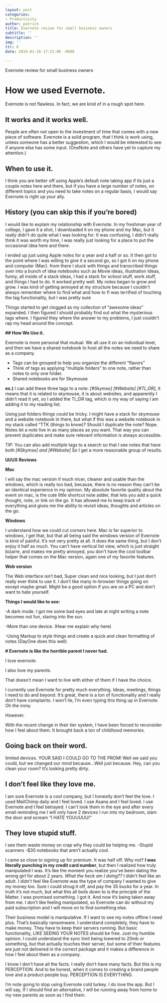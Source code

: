 ```yaml
---
layout: post
categories:
- Productivity
author: patrick
title: Evernote review for small business owners
subtitle: ''
description: ''
img: ''
ttr: 8
date: 2019-01-26 17:51:06 -0600

---
```

Evernote review for small business owners

# How we used Evernote.

Evernote is not flawless. In fact, we are kind of in a rough spot here.

## It works and it works well.

People are often not open to the investment of time that comes with a new piece of software. Evernote is a solid program, that I think is work using, unless someone has a better suggestion, which I would be interested to see if anyone else has some input. (OneNote and others have yet to capture my attention.)

## When to use it.

I think you are better off using Apple’s default note taking app if its just a couple notes here and there, but if you have a large number of notes, on different topics and you need to take notes on a regular basis, I would say Evernote is right up your ally.

## History (you can skip this if you’re bored)

I would like to explain my relationship with Evernote. In my freshman year of college, I gave it a shot, I downloaded it on my phone and my Mac, but it really didn't do quite what I was looking for. It was confusing, I didn’t really think it was worth my time, I was really just looking for a place to put the occasional idea here and there.

I ended up just using Apple notes for a year and a half or so. It then got to the point where I was willing to give it a second go, so I got it on my phone and computer (Mac). from there I stuck with things and transcribed things over into a bunch of idea notebooks such as Movie ideas, illustration Ideas, funny, all inside of a stack ideas, I had a stack for school stuff, work stuff, and things I had to do. It worked pretty well. My notes began to grow and grow. I was kind of getting annoyed at my structure because I couldn't always remember where to find what and how to fI was terrified of touching the tag functionality, but I was pretty sure

Things started to get clogged as my collection of “awesome ideas” expanded. I then figured I should probably find out what the mysterious tags where. I figured they where the answer to my problems, I just couldn’t rap my head around the concept.

**## How We Use it.**

Evernote is more personal that mutual. We all use it on an individual level, and then we have a shared notebook to host all the notes we need to share as a company.

* Tags can be grouped to help you organize the different “flavors”
* Think of tags as applying “multiple folders” to one note, rather than notes to only one folder.
* Shared notebooks are for Skymouse

**ex.)** I can add these three tags to a note: _\[#Skymse\] \[#Website\] \[#TL;DR\]_, it means that it is related to skymouse, it is about websites, and apparently I didn’t read it yet, so I added the TL;DR tag, which is my way of saying I am adding it to my reading list.

Using just folders things could be tricky. I might have a stack for skymouse and a website notebook in there, but what if this was a website notebook in my stack called “TTK (things to know)? Should I duplicate the note? Nope. Notes let a note live in as many places as you want. That way you can prevent duplicates and make sure relevant information is always accessible.

TIP: You can also add multiple tags to a search so that I see notes that have both _\[#Skymse\] and \[#Website\]_ So I get a more reasonable group of results.

**UI/UX Reviews**

**Mac**

I will say the mac version if much nicer, cleaner and usable than the windows, which is really too bad, because, there is no reason they can’t be an identical experience in my opinion. My absolute favorite quality about the event on mac, is the cute little shortcut note adder, that lets you add a quick thought, note, or link on the go. It has allowed me to keep track of everything and gives me the ability to revisit ideas, thoughts and articles on the go.

**Windows**

I understand how we could cut corners here. Mac is far superior to windows, I get that, but that all being said the windows version of Evernote is kind of painful. It’s not very pretty at all. It does the same thing, but I don’t enjoy it half as much. You can’t have vertical list view, which is just straight bizarre, and makes me pretty annoyed, you don't have the cool toolbar helper that comes on the Mac version, again one of my favorite features.

**Web version**

The Web interface isn’t bad, Super clean and nice looking, but I just don’t really ever think to use it. I don’t like many in-browser things going on except maybe gmail. Might be a good option if you are on a PC and don’t want to hate yourself.

**Things I would like to see:**

\-A dark mode. I got me some bad eyes and late at night writing a note becomes not fun, staring into the sun.

\-More than one device. (Hear me explain why here)

\-Using Markup to style things and create a quick and clean formatting of notes (DayOne does this well)

**# Evernote is like the horrible parent I never had.**

I love evernote.

I also love my parents.

That doesn’t mean I want to live with either of them if I have the choice.

I currently use Evernote for pretty much everything. Ideas, meetings, things I need to do and beyond. It’s great, there is a ton of functionality and I really don’t have complaints. I won’t lie, I’m even typing this thing up in Evernote. Oh the irony. 

However.

With the recent change in their tier system, I have been forced to reconsider how I feel about them. It brought back a ton of childhood memories.

## Going back on their word.

limited devices. YOUR SAID I COULD GO TO THE PROM! Well we said you could, but we changed our mind because…Well just because. Hey, can you clean your room? It’s looking pretty dirty.

## I don’t feel like they love me.

I am sure Evernote is a cool company, but I honestly don’t feel the love. I used MailChimp daily and I feel loved. I use Asana and I feel loved. I use Evernote and I feel betrayed. I can’t look them in the eye and after every email reminding me I will only have 2 devices I run into my bedroom, slam the door and scream “I HATE YOUUUUU!” 

## They love stupid stuff.

I see them waste money on crap why they could be helping me. -Stupid scanners -$30 notebooks that aren’t actually cool.

I came so close to signing up for premium. It was half off. Why not? **I was literally punching in my credit card number**, but then I realized how truly manipulated I was. It’s like the moment you realize you’ve been dating the wrong girl for about 2 years. _What the heck am I doing??_ I didn’t feel like an adult. I didn’t feel like Evernote was the type of company I wanted to give my money too. Sure I could shrug it off, and pay the 35 bucks for a year. In truth it’s not much, but what this all boils down to is the principle of the Matter. I was promised something. I got it. And now it’s being taken away from me. I don’t like feeling manipulated, so Evernote can do without my paid subscription and I will move on to find something else.

Their business model is manipulative. If I want to see my notes offline I need plus. That’s basically ransomware. I understand completely, they have to make money. They have to keep their servers running. But basic functionality, LIKE SEEING YOUR NOTES should be free. Just my humble opinion. I could understand the sync limit being lowered to 20mb or something, but that actually touches their server, but some of their features are just not delivered in the correct package and it makes a difference in how I feel about them as a company.

I know I don’t have all the facts. I really don’t have many facts. But this is my PERCEPTION. And to be honest, when it comes to creating a brand people love and a product people buy. PERCEPTION IS EVERYTHING.

I’m note going to stop using Evernote cold turkey. I do love the app. But I will say, If I should find an alternative, I will be running away from home to my new parents as soon as I find them.